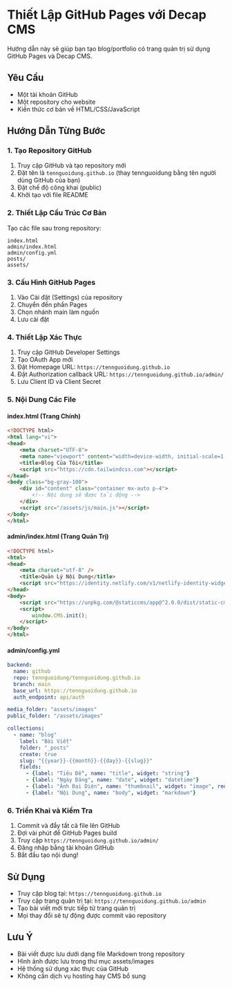 # Thiết Lập GitHub Pages với Decap CMS

Hướng dẫn này sẽ giúp bạn tạo blog/portfolio có trang quản trị sử dụng GitHub Pages và Decap CMS.

## Yêu Cầu
- Một tài khoản GitHub
- Một repository cho website
- Kiến thức cơ bản về HTML/CSS/JavaScript

## Hướng Dẫn Từng Bước

### 1. Tạo Repository GitHub
1. Truy cập GitHub và tạo repository mới
2. Đặt tên là `tennguoidung.github.io` (thay tennguoidung bằng tên người dùng GitHub của bạn)
3. Đặt chế độ công khai (public)
4. Khởi tạo với file README

### 2. Thiết Lập Cấu Trúc Cơ Bản
Tạo các file sau trong repository:
```
index.html
admin/index.html
admin/config.yml
posts/
assets/
```

### 3. Cấu Hình GitHub Pages
1. Vào Cài đặt (Settings) của repository
2. Chuyển đến phần Pages
3. Chọn nhánh main làm nguồn
4. Lưu cài đặt

### 4. Thiết Lập Xác Thực
1. Truy cập GitHub Developer Settings
2. Tạo OAuth App mới
3. Đặt Homepage URL: `https://tennguoidung.github.io`
4. Đặt Authorization callback URL: `https://tennguoidung.github.io/admin/`
5. Lưu Client ID và Client Secret

### 5. Nội Dung Các File

#### index.html (Trang Chính)
```html
<!DOCTYPE html>
<html lang="vi">
<head>
    <meta charset="UTF-8">
    <meta name="viewport" content="width=device-width, initial-scale=1.0">
    <title>Blog Của Tôi</title>
    <script src="https://cdn.tailwindcss.com"></script>
</head>
<body class="bg-gray-100">
    <div id="content" class="container mx-auto p-4">
        <!-- Nội dung sẽ được tải động -->
    </div>
    <script src="/assets/js/main.js"></script>
</body>
</html>
```

#### admin/index.html (Trang Quản Trị)
```html
<!DOCTYPE html>
<html>
<head>
    <meta charset="utf-8" />
    <title>Quản Lý Nội Dung</title>
    <script src="https://identity.netlify.com/v1/netlify-identity-widget.js"></script>
</head>
<body>
    <script src="https://unpkg.com/@staticcms/app@^2.0.0/dist/static-cms-app.js"></script>
    <script>
        window.CMS.init();
    </script>
</body>
</html>
```

#### admin/config.yml
```yaml
backend:
  name: github
  repo: tennguoidung/tennguoidung.github.io
  branch: main
  base_url: https://tennguoidung.github.io
  auth_endpoint: api/auth

media_folder: "assets/images"
public_folder: "/assets/images"

collections:
  - name: "blog"
    label: "Bài Viết"
    folder: "_posts"
    create: true
    slug: "{{year}}-{{month}}-{{day}}-{{slug}}"
    fields:
      - {label: "Tiêu Đề", name: "title", widget: "string"}
      - {label: "Ngày Đăng", name: "date", widget: "datetime"}
      - {label: "Ảnh Đại Diện", name: "thumbnail", widget: "image", required: false}
      - {label: "Nội Dung", name: "body", widget: "markdown"}
```

### 6. Triển Khai và Kiểm Tra
1. Commit và đẩy tất cả file lên GitHub
2. Đợi vài phút để GitHub Pages build
3. Truy cập `https://tennguoidung.github.io/admin/`
4. Đăng nhập bằng tài khoản GitHub
5. Bắt đầu tạo nội dung!

## Sử Dụng
- Truy cập blog tại: `https://tennguoidung.github.io`
- Truy cập trang quản trị tại: `https://tennguoidung.github.io/admin`
- Tạo bài viết mới trực tiếp từ trang quản trị
- Mọi thay đổi sẽ tự động được commit vào repository

## Lưu Ý
- Bài viết được lưu dưới dạng file Markdown trong repository
- Hình ảnh được lưu trong thư mục assets/images
- Hệ thống sử dụng xác thực của GitHub
- Không cần dịch vụ hosting hay CMS bổ sung
